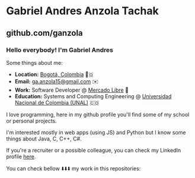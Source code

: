 # Gabriel Andres Anzola Tachak

## github.com/ganzola

### Hello everybody! I'm Gabriel Andres

Some things about me:

- **Location:** <a href="https://www.google.com/maps/search/bogot%C3%A1/@4.6486259,-74.2478946,11z" target="_blank">Bogotá, Colombia</a> 📍🇴
- **Email:** ga.anzola15@gmail.com ✉️
- **Work:** Software Developer @ <a href="https://mercadolibre.com" target="_blank">Mercado Libre</a> 💪
- **Education:** Systems and Computing Engineering @ <a href="https://unal.edu.co" target="_blank">Universidad Nacional de Colombia (UNAL)</a>  🇨🇴
 
I love programming, here in my github profile you'll find some of my school or personal projects.

I'm interested mostly in web apps (using JS) and Python but I know some things about Java, C, C++, C#.

If you're a recruiter or a possible colleague, you can check my LinkedIn profile [here](https://www.linkedin.com/in/gaanzola/).

You can check bellow ⬇️⬇️⬇️ my work in this repositories:
